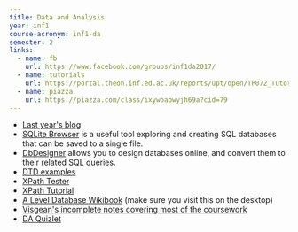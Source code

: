 ```yaml
---
title: Data and Analysis
year: inf1
course-acronym: inf1-da
semester: 2
links:
  - name: fb
    url: https://www.facebook.com/groups/inf1da2017/
  - name: tutorials
    url: https://portal.theon.inf.ed.ac.uk/reports/upt/open/TP072_Tutorial_Groups/inf1-da.shtml
  - name: piazza
    url: https://piazza.com/class/ixywoaowyjh69a?cid=79
---
```


- [Last year's blog](https://blog.inf.ed.ac.uk/da16/)
- [SQLite Browser](http://sqlitebrowser.org/) is a useful tool exploring and creating SQL databases that can be saved to a single file.
- [DbDesigner](https://dbdesigner.net/) allows you to design databases online, and convert them to their related SQL queries.
- [DTD examples](http://zvon.org/xxl/DTDTutorial/General/contents.html)
- [XPath Tester](http://codebeautify.org/Xpath-Tester)
- [XPath Tutorial](https://www.w3schools.com/xml/xpath_intro.asp)
- [A Level Database Wikibook](https://en.wikibooks.org/wiki/A-level_Computing/AQA/Problem_Solving,_Programming,_Operating_Systems,_Databases_and_Networking/Databases) (make sure you visit this on the desktop)
- [Visgean's incomplete notes covering most of the coursework](https://paper.dropbox.com/doc/Data-iEDC320SH3inY01zculiN)
- [DA Quizlet](https://quizlet.com/286735221/inf1-data-and-analysis-flash-cards/)
